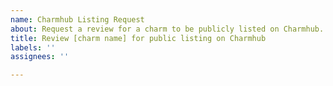 ```yaml
---
name: Charmhub Listing Request
about: Request a review for a charm to be publicly listed on Charmhub.
title: Review [charm name] for public listing on Charmhub
labels: ''
assignees: ''

---
```



